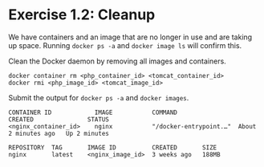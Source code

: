 # Exercise 1.2: Cleanup

We have containers and an image that are no longer in use and are taking up space. Running `docker ps -a` and `docker image ls` will confirm this.

Clean the Docker daemon by removing all images and containers.
```
docker container rm <php_container_id> <tomcat_container_id>
docker rmi <php_image_id> <tomcat_image_id>
```

Submit the output for `docker ps -a` and `docker images`.
```
CONTAINER ID            IMAGE           COMMAND                 CREATED               STATUS
<nginx_container_id>    nginx           "/docker-entrypoint.…"  About 2 minutes ago   Up 2 minutes
```

```
REPOSITORY  TAG       IMAGE ID          CREATED       SIZE
nginx       latest    <nginx_image_id>  3 weeks ago   188MB
```
